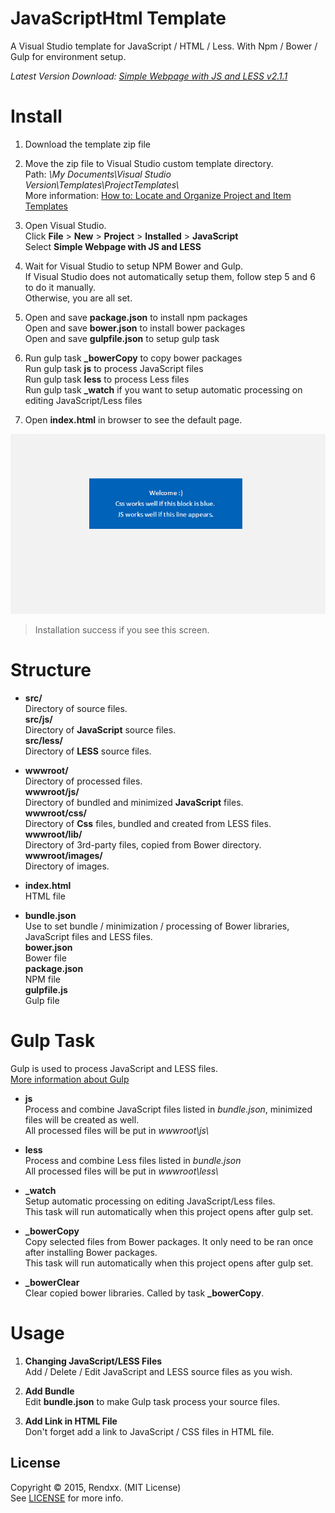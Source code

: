 # JavaScriptHtml Template
A Visual Studio template for JavaScript / HTML / Less. With Npm / Bower / Gulp for environment setup.

*Latest Version Download: [Simple Webpage with JS and LESS v2.1.1][Latest]*

# Install
1. Download the template zip file

2. Move the zip file to Visual Studio custom template directory.  
    Path: *\\My Documents\\Visual Studio Version\\Templates\\ProjectTemplates\\*  
    More information: [How to: Locate and Organize Project and Item Templates][Templates Directory] 

3. Open Visual Studio.  
    Click **File** > **New** > **Project** > **Installed** > **JavaScript**  
    Select **Simple Webpage with JS and LESS**

4. Wait for Visual Studio to setup NPM Bower and Gulp.  
   If Visual Studio does not automatically setup them, follow step 5 and 6 to do it manually.   
   Otherwise, you are all set. 

5. Open and save **package.json** to install npm packages  
    Open and save **bower.json** to install bower packages  
    Open and save **gulpfile.json** to setup gulp task

6. Run gulp task **_bowerCopy** to copy bower packages  
    Run gulp task **js** to process JavaScript files  
    Run gulp task **less** to process Less files  
    Run gulp task **_watch** if you want to setup automatic processing on editing JavaScript/Less files  

7. Open **index.html** in browser to see the default page.

![preview](https://raw.githubusercontent.com/Rendxx/BowerTemplate/master/screenshot-success.png)  
> Installation success if you see this screen.

# Structure
- **src/**   
  Directory of source files.  
  **src/js/**   
  Directory of **JavaScript** source files.  
  **src/less/**   
  Directory of **LESS** source files.  

- **wwwroot/**   
  Directory of processed files.  
  **wwwroot/js/**   
  Directory of bundled and minimized **JavaScript** files.  
  **wwwroot/css/**   
  Directory of **Css** files, bundled and created from LESS files.   
  **wwwroot/lib/**   
  Directory of 3rd-party files, copied from Bower directory.  
  **wwwroot/images/**   
  Directory of images.  

- **index.html**  
  HTML file

- **bundle.json**  
  Use to set bundle / minimization / processing of Bower libraries, JavaScript files and LESS files.  
  **bower.json**  
  Bower file  
  **package.json**  
  NPM file  
  **gulpfile.js**  
  Gulp file  
  
# Gulp Task
Gulp is used to process JavaScript and LESS files.  
[More information about Gulp][Gulp]

- **js**  
  Process and combine JavaScript files listed in *bundle.json*, minimized files will be created as well.  
  All processed files will be put in *wwwroot\\js\\*

- **less**  
  Process and combine Less files listed in *bundle.json*  
  All processed files will be put in *wwwroot\\less\\*

- **\_watch**  
  Setup automatic processing on editing JavaScript/Less files.  
  This task will run automatically when this project opens after gulp set.

- **\_bowerCopy**  
  Copy selected files from Bower packages. It only need to be ran once after installing Bower packages.  
  This task will run automatically when this project opens after gulp set.

- **\_bowerClear**  
  Clear copied bower libraries. Called by task **\_bowerCopy**.

# Usage
1. **Changing JavaScript/LESS Files**  
   Add / Delete / Edit JavaScript and LESS source files as you wish.

2. **Add Bundle**  
   Edit **bundle.json** to make Gulp task process your source files.

3. **Add Link in HTML File**  
   Don't forget add a link to JavaScript / CSS files in HTML file.

## License 
Copyright &copy; 2015, Rendxx. (MIT License)  
See [LICENSE][] for more info.

[Templates Directory]: https://msdn.microsoft.com/en-us/library/y3kkate1.aspx "How to: Locate and Organize Project and Item Templates"
[Gulp]: https://github.com/gulpjs/gulp/blob/master/docs/getting-started.md "Gulp Doc"
[Latest]: https://github.com/Rendxx/JavaScriptHtmlTemplate/releases/tag/2.1.1 "Download Page"
[LICENSE]: https://github.com/Rendxx/JavaScriptHtmlTemplate/blob/master/LICENSE